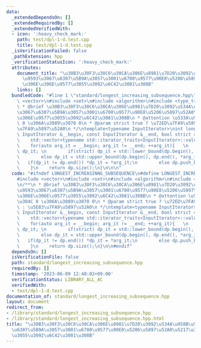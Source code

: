 ```yaml
---
data:
  _extendedDependsOn: []
  _extendedRequiredBy: []
  _extendedVerifiedWith:
  - icon: ':heavy_check_mark:'
    path: test/dpl-1-d.test.cpp
    title: test/dpl-1-d.test.cpp
  _isVerificationFailed: false
  _pathExtension: hpp
  _verificationStatusIcon: ':heavy_check_mark:'
  attributes:
    document_title: "\u30B3\u30F3\u30C6\u30CA\u306E\u8981\u7D20\u3092\u534A\u958B\u533A\
      \u9593\u3067\u6307\u5B9A\u3057\u3001\u6700\u9577\u90E8\u5206\u5897\u52A0\u5217\
      \u306E\u306E\u9577\u3055\u3092\u6C42\u3081\u308B"
    links: []
  bundledCode: "#line 1 \"standard/longest_increasing_subsequence.hpp\"\n\n\n#include\
    \ <vector>\n#include <set>\n#include <algorithm>\n#include <type_traits>\n\n/**\n\
    \ * @brief \u30B3\u30F3\u30C6\u30CA\u306E\u8981\u7D20\u3092\u534A\u958B\u533A\u9593\
    \u3067\u6307\u5B9A\u3057\u3001\u6700\u9577\u90E8\u5206\u5897\u52A0\u5217\u306E\
    \u306E\u9577\u3055\u3092\u6C42\u3081\u308B\n * @attention \u533A\u9593\u9577\u304C\
    \ 0 \u306A\u3089\u3070 0\n * @param strict true ? \u72ED\u7FA9\u5897\u52A0 : \u5E83\
    \u7FA9\u5897\u52A0\n */\ntemplate<typename InputIterator>\nint longest_increasing_subsequence(const\
    \ InputIterator &__begin, const InputIterator &__end, bool strict = false) {\n\
    \    std::vector<typename std::iterator_traits<InputIterator>::value_type> dp;\n\
    \    for(auto arg_it = __begin; arg_it != __end; ++arg_it){   \n        InputIterator\
    \ dp_it; \n        if(strict) dp_it = std::lower_bound(dp.begin(), dp.end(), *arg_it);\n\
    \        else dp_it = std::upper_bound(dp.begin(), dp.end(), *arg_it);\n     \
    \   if(dp_it != dp.end()) *dp_it = *arg_it;\n        else dp.push_back(*arg_it);\n\
    \    }\n    return dp.size();\n}\n\n\n"
  code: "#ifndef LONGEST_INCREASINNG_SUBSEQUENCE\n#define LONGEST_INCREASINNG_SUBSEQUENCE\n\
    #include <vector>\n#include <set>\n#include <algorithm>\n#include <type_traits>\n\
    \n/**\n * @brief \u30B3\u30F3\u30C6\u30CA\u306E\u8981\u7D20\u3092\u534A\u958B\u533A\
    \u9593\u3067\u6307\u5B9A\u3057\u3001\u6700\u9577\u90E8\u5206\u5897\u52A0\u5217\
    \u306E\u306E\u9577\u3055\u3092\u6C42\u3081\u308B\n * @attention \u533A\u9593\u9577\
    \u304C 0 \u306A\u3089\u3070 0\n * @param strict true ? \u72ED\u7FA9\u5897\u52A0\
    \ : \u5E83\u7FA9\u5897\u52A0\n */\ntemplate<typename InputIterator>\nint longest_increasing_subsequence(const\
    \ InputIterator &__begin, const InputIterator &__end, bool strict = false) {\n\
    \    std::vector<typename std::iterator_traits<InputIterator>::value_type> dp;\n\
    \    for(auto arg_it = __begin; arg_it != __end; ++arg_it){   \n        InputIterator\
    \ dp_it; \n        if(strict) dp_it = std::lower_bound(dp.begin(), dp.end(), *arg_it);\n\
    \        else dp_it = std::upper_bound(dp.begin(), dp.end(), *arg_it);\n     \
    \   if(dp_it != dp.end()) *dp_it = *arg_it;\n        else dp.push_back(*arg_it);\n\
    \    }\n    return dp.size();\n}\n\n#endif"
  dependsOn: []
  isVerificationFile: false
  path: standard/longest_increasing_subsequence.hpp
  requiredBy: []
  timestamp: '2023-06-09 12:40:02+09:00'
  verificationStatus: LIBRARY_ALL_AC
  verifiedWith:
  - test/dpl-1-d.test.cpp
documentation_of: standard/longest_increasing_subsequence.hpp
layout: document
redirect_from:
- /library/standard/longest_increasing_subsequence.hpp
- /library/standard/longest_increasing_subsequence.hpp.html
title: "\u30B3\u30F3\u30C6\u30CA\u306E\u8981\u7D20\u3092\u534A\u958B\u533A\u9593\u3067\
  \u6307\u5B9A\u3057\u3001\u6700\u9577\u90E8\u5206\u5897\u52A0\u5217\u306E\u306E\u9577\
  \u3055\u3092\u6C42\u3081\u308B"
---
```

